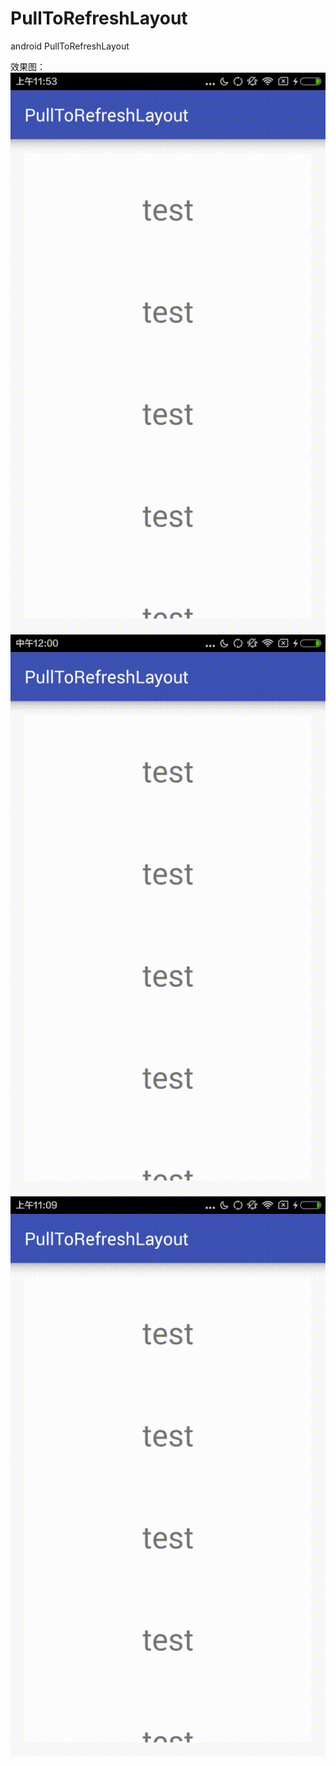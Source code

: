 # PullToRefreshLayout
android PullToRefreshLayout

效果图：   
![Renderings](https://github.com/jhwing/PullToRefreshLayout/blob/master/classics.gif) 
![Renderings](https://github.com/jhwing/PullToRefreshLayout/blob/master/DropView.gif) 
![Renderings](https://github.com/jhwing/PullToRefreshLayout/blob/master/storehouse.gif) 
